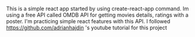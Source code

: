 This is a simple react app started by using create-react-app command. Im using a free API called OMDB API for getting movies details, ratings with a poster. I'm practicing simple react features with this API.
I followed https://github.com/adrianhajdin 's youtube tutorial for this project
